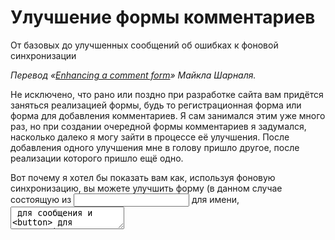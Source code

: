 
# Улучшение формы комментариев

От базовых до улучшенных сообщений об ошибках к фоновой синхронизации

*Перевод «[Enhancing a comment form](https://justmarkup.com/log/2016/10/enhancing-a-comment-form/)» Майкла Шарналя.*

Не исключено, что рано или поздно при разработке сайта вам придётся заняться реализацией формы, будь то регистрационная форма или форма для добавления комментариев. Я сам занимался этим уже много раз, но при создании очередной формы комментариев я задумался, насколько далеко я могу зайти в процессе её улучшения. После добавления одного улучшения мне в голову пришло другое, после реализации которого пришло ещё одно.

Вот почему я хотел бы показать вам как, используя фоновую синхронизацию, вы можете улучшить форму (в данном случае состоящую из <input> для имени, <textarea> для сообщения и <button> для отправки) с базовой до *Улучшенной улучшенной™* версии с фоновой синхронизацией.

## Базовая версия

Начнём с базовой версии *HTML*-формы:

    <form action="./" method="post">
        <label for="name">Имя</label>
        <input type="text" name="name" id="name">
    
        <label for="comment">Комментарий</label>
        <textarea name="comment" id="comment"></textarea>
    
        <button type="submit">Опубликовать</button>
    </form>

Это будет работать в *любом* браузере. Теперь начнём улучшать форму без изменения её базовой версии.

[Демо базовой версии.](https://justmarkup.github.io/demos/form-enhancement/v1/)

## Улучшенная HTML-версия

![](https://cdn-images-1.medium.com/max/2000/1*gZFIRrlbLI5aNHlSNzfiNg.png)

Во-первых, элемент <textarea> никогда не должен быть пустым, поэтому добавим к нему атрибут required. Форму можно проверять на стороне клиента без *JavaScript* — при условии, что браузер [поддерживает](http://caniuse.com/#feat=form-validation) такую возможность. Однако, не стоит на него полагаться (неподдерживаемые браузеры, [баги](https://bugs.webkit.org/show_bug.cgi?id=28649) в браузерах и другое), поэтому валидация форм на стороне сервера — очень хорошая идея.

    <form action="./" method="post">
        <label for="name">Имя</label>
        <input type="text" name="name" id="name">
    
        <label for="comment">Комментарий</label>
        <textarea required placeholder="Что думаете?" name="comment" id="comment"></textarea>
    
        <button type="submit">Опубликовать</button>
    </form>

Далее, добавим атрибут placeholder. Никогда не заменяйте <label> на placeholder, это важное дополнение, но никак не замена.

[Демо улучшенной версии *HTML*.](https://justmarkup.github.io/demos/form-enhancement/v2/)

## Делим по способностям

Для дальнейших улучшений мы будем использовать *JavaScript*. В <head> нашей страницы добавим [тест, отсекающий браузеры](https://justmarkup.com/log/2015/02/cut-the-mustard-revisited/), которые не поддерживают улучшения. Мы будем использовать технику, с которой я впервые столкнулся в статье *Filament Group [«Enhancing optimistically»](https://www.filamentgroup.com/lab/enhancing-optimistically.html)*.

    if ('visibilityState' in document) {
        // Подключаем здесь loadJS...
        function loadJS (src) { ... }
    
        // Этот браузер всё сможет, давайте ещё улучшим интерфейс!
        var docElem = window.document.documentElement;
    
        // Класс для улучшения интерфейса
        var enhancedClass = 'enhanced';
        var enhancedScriptPath = 'enhanced.js';
    
        // Добавляем класс улучшения
        function addClass () {
            docElem.className += ' ' + enhancedClass;
        }
    
        // Удаляем класс улучшения
        function removeClass () {
            docElem.className = docElem.className.replace(enhancedClass, ' ');
        }
    
        // Давайте оптимистично улучшим
        addClass();
    
        // Подгружаем улучшенный JS-файл
        var script = loadJS(enhancedScriptPath);
    
        // Если скрипт не загрузился за 8 секунд,
        // удаляем класс улучшения
        var fallback = setTimeout(removeClass, 8000);
    
        // Когда скрипт загружается, отменяем таймер
        // и добавляем класс снова, на всякий случай
        script.onload = function () {
            // Отменяем таймер фолбэка
            clearTimeout(fallback); 
            // Добавляем этот класс на случай, если его уже удалили.
            // Этот запрос не отменить, он может прийти в любое время
            addClass();
        };
    }

## Кастомные сообщения об ошибках

![](https://cdn-images-1.medium.com/max/2000/1*cwLJ0FiC-KCDTXvVmJYXBw.png)

Заменим базовое сообщение об ошибке «Пожалуйста, заполните это поле» на кастомное. Для создания кастомного сообщение в наш скрипт *enhanced.js* (который будет загружаться только в поддерживаемых браузерах) добавим следующий код:

    // Добавляем свой текст сообщения об ошибке
    var commentArea = document.querySelector('#comment');
    
    commentArea.addEventListener('invalid', function (e) {
        e.target.setCustomValidity('');
        if (!e.target.validity.valid) {
            e.target.setCustomValidity('Пожалуйста, введите комментарий.');
        }
    });
    
    commentArea.addEventListener('input', function (e) {
        e.target.setCustomValidity('');
    });

В таком случае, при отправке формы без комментариев, пользователю будет выводиться сообщение *«Пожалуйста, введите комментарий»*. Вы, наверное, заметили, что я до сих пор ничего не говорил о стилях сообщений. Потому что на данный момент нет никакой возможности оформить их с помощью *CSS*. Раньше можно было воспользоваться селектором ::-webkit-validation-bubble для браузеров на *WebKit*, но он был удалён. Если вы действительно хотите оформить всплывающее окно, то вам нужно будет [создать своё собственное](http://developer.telerik.com/featured/building-html5-form-validation-bubble-replacements/). Но имейте в виду, что здесь есть много подводных камней, поэтому я советую использовать всплывающие окна по умолчанию.

[Демо кастомных сообщений об ошибках.](https://justmarkup.github.io/demos/form-enhancement/v3/)

## Аяксим

Теперь, когда пользователь попытается отправить пустое поле, все современные браузеры будут выводить кастомное сообщение об ошибке, но даже если пользователь оставит комментарий, форма по-прежнему будет обрабатываться на стороне сервера, что приведёт к перезагрузке страницы. Давайте это исправим, разместив комментарий с помощью *JavaScript*.

    // Отправляем данные формы на JavaScript
    if (window.FormData) {
        var appendComment = function (nameValue, commentValue) {
            var comment = document.createElement('li');
            var commentName = document.createElement('h4');
            var commentComment = document.createElement('p');
            var commentWrapper = document.querySelector('.comments');
            commentName.innerText = nameValue;
            commentComment.innerText = commentValue;
            nameValue ? comment.appendChild(commentName) : '';
            comment.appendChild(commentComment);
            commentWrapper.appendChild(comment);
        };
    
        form.addEventListener('submit', function (e) {
            var formData = new FormData(form);
            commentValue = commentArea.value;
            nameValue = nameInput.value;
    
            var xhr = new XMLHttpRequest();
            // Сохраняем комментарий в базу
            xhr.open('POST', './save', true);
            xhr.onload = function () {
                appendComment(nameValue, commentValue);
            };
            xhr.send(formData);
    
            // Всегда вызывайте preventDefault в конце
            // см. http://molily.de/javascript-failure/
            e.preventDefault();
        });
    }

Сначала проверим поддерживает ли бразуер [*FormData](http://caniuse.com/#feat=xhr2)* и расширенные функции XMLHttpRequest. Если да, то определим функцию appendComment() для добавления нового комментария к другим комментариям. Далее добавим *событие отправки *к нашей форме для отправки XMLHttpRequest. Если запрос успешный — добавляем комментарий. В самом конце вызовем preventDefault для предотвращения поведения формы по умолчанию. Важно вызывать метод preventDefault в конце, так как мы не знаем [завершится ли выполнение *JavaScript* ошибкой](http://molily.de/javascript-failure/).

Теперь наша форма прекрасно отправляет комментарии без перезагрузки страницы и при этом по-прежнему работает в неподдерживаемых браузерах.

На этом этапе вы можете задаться вопросом, почему я не использовал *Fetch API*. Я хотел охватить как можно больше популярных браузеров без использования полифилов и не хотел ограничиваться поддержкой только современных браузеров.

[Демо *AJAX*-версии.](https://justmarkup.github.io/demos/form-enhancement/v5/)

## Авторасширение *<textarea>*

![](https://cdn-images-1.medium.com/max/2000/1*n8RKieLJYcHXD_5Czl-UhQ.gif)

Если вы напишите длинный комментарий, вам придётся проматывать текст вверх и вниз, чтобы перепроверить написанное. Исправим это с помощью авторасширения <textarea>.

Для этого мы будем использовать [решение](https://codepen.io/vsync/pen/czgrf), которое я нашёл на *CodePen*.

    commentArea.addEventListener('keydown', autosize);
     
    function autosize () {
        var el = this;
        setTimeout(function () {
            el.style.cssText = 'height:auto;';
            el.style.cssText = 'height:' + el.scrollHeight + 'px';
        }, 0);
    }

Теперь элемент <textarea> адаптируется к длине комментария, что упрощает проверку текста.

[Демо с автоматическим расширением.](https://justmarkup.github.io/demos/form-enhancement/v5/)

## Успех, ошибка и плохое соединение

Итак, мы добавили улучшенный *HTML* (атрибуты placeholder и required), назначили кастомные сообщения об ошибках, добавили *AJAX* и автоматическое расширение для <textarea>.

Далее, для большего удобства, добавим уведомление о успешной (или неуспешной) отправке комментария и индикатор прогресса для отображения времени загрузки.

    <p class="message" id="feedback"></p>
    <button type="submit">Опубликовать</button>

Сначала добавим новый элемент в нашу форму для отображения сообщений.

    var messageElement = document.querySelector('#feedback');
    // …
    form.addEventListener('submit', function () {
    // …
        xhr.onerror = function () {
            messageElement.className = 'message error';
            messageElement.textContent = 'При публикации комментария произошла ошибка. Попробуйте ещё раз.';
        };
        xhr.upload.onprogress = function (e) {
            messageElement.textContent = 'Uploading: ' + e.loaded / e.total * 100;
        };
        xhr.upload.onloaded = function () {
            messageElement.className = 'message success';
            messageElement.textContent = 'Ваш комментарий успешно опубликован.';
        };
    // …
    });

В случае возникновения ошибки при отправке комментария, пользователю будет выводиться сообщение, которое определено в событии error. В противном случае будет выводиться сообщение об успешной отправке, как это задано в событии loaded. В событие progress добавим индикатор, который будет показывать сколько процентов страницы уже загрузилось. При условии, что качество подключения хорошее, вы не увидите индикатор загрузки, но если вы набираете длинный комментарий при медленном соединении, индикатор сообщит вам, что «там» что-то происходит и комментарий рано или поздно будет опубликован.

[Демо версии с прогрессом](https://justmarkup.github.io/demos/form-enhancement/v6/).

## Сервис-воркер и фоновая синхронизация

Итак, мы улучшили работу с формой при плохом соединении, а теперь улучшим её при отсутствии соединения.

    // Проверяем поддержку сервис-воркера
    if ('serviceWorker' in navigator) {
        // Регистрируем сервис-воркер
        navigator.serviceWorker.register('./service-worker.js');
    
        form.addEventListener('submit', function (e) {
            let formData = new FormData(form);
            // Отправляем сообщение в фоне
            navigator.serviceWorker.ready.then(function (swRegistration) {
                idbKeyval.set('comment', commentArea.value);
                idbKeyval.set('name', nameInput.value ? nameInput.value : false);
                messageElement.className = 'message info';
                messageElement.textContent = 'Похоже вы в офлайне. Комментарий опубликуется автоматически как только вы будете онлайн.';
    
                return swRegistration.sync.register('form-post');
            });
    
            // Всегда вызывайте preventDefault в конце
            // см. http://molily.de/javascript-failure/
            e.preventDefault();
        });
    
        // Событие для получения сообщения
        // отправленного сервис-воркером
        navigator.serviceWorker.addEventListener('message', function (e) {
            if (e.data == 'success') {
                messageElement.className = 'message success';
                messageElement.textContent = 'Ваш комментарий успешно опубликован.';
                let nameValue = false;
                idbKeyval.get('name').then(function (data) {
                    nameValue = data;
                    let commentValue = '';
                    idbKeyval.get('comment').then(function (data) {
                        commentValue = data;
                        appendComment(nameValue, commentValue);
                    });
                });
            } else if (e.data == 'error') {
                messageElement.className = 'message error';
                messageElement.textContent = 'При публикации комментария произошла ошибка. Попробуйте ещё раз.';
            }
        });
    } else if (window.FormData) {
        // …
    }

Сначала проверим [поддерживается ли](http://caniuse.com/#feat=serviceworkers) сервис-воркер браузером. Если да, то используем [фоновую синхронизацию](https://github.com/WICG/BackgroundSync/blob/master/explainer.md) для отправки комментария, в противном случае опубликуем комментарий через XMLHttpRequest, как показано выше в версии на *AJAX*.

Давайте посмотрим, как работает код. При отправке данных формы сохраним значение имени и комментария в [*IndexedDB](https://developer.mozilla.org/en/docs/Web/API/IndexedDB_API)*. В моём случае, я использую хранилище «ключ-значение» на промисах Джейка Арчибальда, реализованное с помощью *IndexedDB*. Также выведем сообщение о том, что пользователь находится в автономном режиме и, как только появится сеть, комментарий будет автоматически опубликован. Если соединение хорошее и комментарий может быть опубликован сразу, это сообщение выводиться не будет. И, наконец, регистрируем фоновую синхронизацию с тегом form-post.

Чтобы узнать был ли комментарий размещён успешно, добавим обработчик событий, который проверит сообщения, поступающие от сервис-воркера.

Теперь давайте посмотрим, как выглядит наш *service-worker.js*.

    importScripts('idb-keyval.js');
    
    const VERSION = 'v1';
    
    self.addEventListener('install', function (e) {
        self.skipWaiting();
        e.waitUntil(
            caches.open(VERSION).then(function (cache) {
                return cache.addAll([
                    './',
                    './index.html',
                    '../style.css',
                    'enhanced.js'
                ]);
            })
        );
    });
    
    self.addEventListener('fetch', function (e) {
        let request = e.request;
        if (request.method !== 'GET') {
            return;
        }
    });
    
    self.addEventListener('activate', function () {
        if (self.clients && clients.claim) {
            clients.claim();
        }
    });
    
    self.addEventListener('sync', function (e) {
        if (e.tag == 'form-post') {
            e.waitUntil(postComment());
        }
    });
    
    function postComment () {
        let formData = new FormData();
    
        idbKeyval.get('name').then(function (data) {
            formData.append('name', data);
        });
    
        idbKeyval.get('comment').then(function (data) {
            formData.append('comment', data);
        });
    
        fetch('./save', {
            method: 'POST',
            mode: 'cors',
            body: formData
        }).then(function (response) {
            return response;
        }).then(function (text) {
            send_message_to_all_clients('success');
        }).catch(function (error) {
            send_message_to_all_clients('error');
        });
    }
    
    function send_message_to_client (client, msg) {
        return new Promise(function (resolve, reject) {
            var msg_chan = new MessageChannel();
    
            msg_chan.port1.onmessage = function (e) {
                if (e.data.error) {
                    reject(e.data.error);
                } else {
                    resolve(e.data);
                }
            };
    
            client.postMessage(msg, [msg_chan.port2]);
        });
    }
    
    function send_message_to_all_clients (msg) {
        clients.matchAll().then(clients => {
            clients.forEach(client => {
                send_message_to_client(client, msg).then(
                    msg => console.log('Сообщение из сервис-воркера: ' + msg)
                );
            });
        });
    }

Сначала импортируем хранилище «ключ-значение» на промисах, которое мы уже использовали в *enhanced.js* для обработки *IndexedDB*. Затем определим const для версии кэша и добавим функции для обработки install (добавим ресурсы в кэш), fetch (для обработки запросов) и события активации. Самая важная часть начинается с синхронизированной версии. Здесь мы сначала проверяем является ли тег form-post. Это тот самый тег, который мы зарегистрировали ранее используя swRegistration.sync.register(form-post). При совпадении тега вызываем e.waitUntil(postComment()). Теперь, как только появится хорошее соединение, функция postComment будет выполнена.

В нашей функции postComment создадим новый объект FormData и добавим имя и значение поля, которые мы получим от *IndexedDB*. Далее, для того, чтобы сохранить комментарий, используем fetch. В случае получения успешного ответа отобразим сообщения об удачной отправке комментария (в противном случае — об ошибке).

Теперь комментарий будет опубликован в любом случае. Если вы онлайн, комментарий опубликуется сразу, если вы офлайн, он будет опубликован, как только появится связь, даже если вы уже закрыли страницу с формой.

[Демо *Улучшенной улучшенной™* версии.](https://justmarkup.github.io/demos/form-enhancement/v7/)

***Обратите внимание:** если вы хотите проверить работоспособность окончательной версии в автономном режиме, необходимо учитывать, что сейчас в Chrome есть ошибка — просмотр страницы в автономном режиме, при использовании отладчика, не работает. Для этого вам действительно надо быть в офлайне.*

## Заключение

Как видите, есть много вариантов улучшить форму, а также множество других возможностей, которые я не упомянул. Столько всего можно сделать с помощью *CSS*, о чём я вообще не говорил здесь, но также многое можно сделать с помощью *JavaScript*. Самое главное здесь, что, благодаря прогрессивному улучшению, мы поддерживаем все браузеры. Некоторые посетители получат более удобный интерфейс, но абсолютно все пользователи смогут выполнить задачу и опубликовать комментарий.

Лишь немногие получат Улучшенную улучшенную™ версию, но, в зависимости от обстоятельств, каждый гарантированно получит базовую версию формы.

[Финальная Улучшенная улучшенная™ версия.](https://justmarkup.github.io/demos/form-enhancement/v7/)

Если у вас есть какие-либо идеи по улучшению или вы нашли ошибку в коде, пожалуйста, создайте [ишью на Гитхабе.](https://github.com/justmarkup/demos/issues)

*Перевод «[Enhancing a comment form](https://justmarkup.com/log/2016/10/enhancing-a-comment-form/)» Майкла Шарналя, опубликован с разрешения автора. Перевод [Анны Кухаревой](https://medium.com/@annakukhareva), редактура [Вадима Макеева](https://medium.com/@pepelsbey), [Юли Бухваловой](https://medium.com/@yoksel) и [Алексея Симоненко](https://medium.com/@simonenko).*
